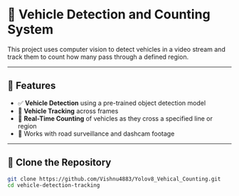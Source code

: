 # 🚗 Vehicle Detection and Counting System

This project uses computer vision to detect vehicles in a video stream and track them to count how many pass through a defined region.

---

## 📌 Features

- ✅ **Vehicle Detection** using a pre-trained object detection model
- 🔁 **Vehicle Tracking** across frames
- 🔢 **Real-Time Counting** of vehicles as they cross a specified line or region
- 🎥 Works with road surveillance and dashcam footage

---

## 📂 Clone the Repository

```bash
git clone https://github.com/Vishnu4883/Yolov8_Vehical_Counting.git
cd vehicle-detection-tracking

